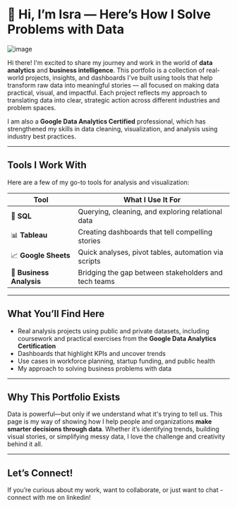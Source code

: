 # 👋 Hi, I’m Isra — Here’s How I Solve Problems with Data
![image](https://github.com/user-attachments/assets/bb3eb8ee-9582-4734-bdde-ad8847b8026a)

Hi there! I'm excited to share my journey and work in the world of **data analytics** and **business intelligence**. This portfolio is a collection of real-world projects, insights, and dashboards I've built using tools that help transform raw data into meaningful stories — all focused on making data practical, visual, and impactful. Each project reflects my approach to translating data into clear, strategic action across different industries and problem spaces.

I am also a **Google Data Analytics Certified** professional, which has strengthened my skills in data cleaning, visualization, and analysis using industry best practices.

---

## Tools I Work With

Here are a few of my go-to tools for analysis and visualization:

| Tool                | What I Use It For                                   |
|---------------------|-----------------------------------------------------|
| 🧮 **SQL**           | Querying, cleaning, and exploring relational data   |
| 📊 **Tableau**       | Creating dashboards that tell compelling stories    |
| 📈 **Google Sheets** | Quick analyses, pivot tables, automation via scripts |
| 🧠 **Business Analysis** | Bridging the gap between stakeholders and tech teams |

---

## What You’ll Find Here

- Real analysis projects using public and private datasets, including coursework and practical exercises from the **Google Data Analytics Certification**  
- Dashboards that highlight KPIs and uncover trends  
- Use cases in workforce planning, startup funding, and public health  
- My approach to solving business problems with data

---

## Why This Portfolio Exists

Data is powerful—but only if we understand what it's trying to tell us. This page is my way of showing how I help people and organizations **make smarter decisions through data**. Whether it’s identifying trends, building visual stories, or simplifying messy data, I love the challenge and creativity behind it all.

---

## Let’s Connect!

If you’re curious about my work, want to collaborate, or just want to chat - connect with me on linkedin! 
